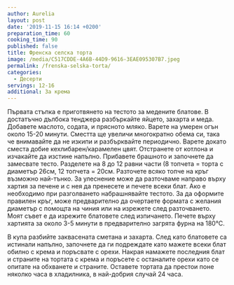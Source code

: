 ```yaml
---
author: Aurelia
layout: post
date: '2019-11-15 16:14 +0200'
preparation_time: 60
cooking_time: 90
published: false
title: Френска селска торта
image: /media/C517CDDE-4A6B-44D9-9616-3EAE095307B7.jpeg
permalink: /frenska-selska-torta/
categories:
  - Десерти
servings: 12-16
additional: За крема
---
```

Първата стъпка е приготвянето на тестото за медените блатове. В достатъчно дълбока тенджера разбъркайте яйцето, захарта и меда. Добавете маслото, содата, и прясното мляко. Варете на умерен огън около 15-20 минути. Сместта ще увеличи  многократно обема си, така че внимавайте да не изкипи и разбърквайте периодично. Варете докато сместа добие кехлибарен/карамелен цвят. Отстранете от котлона и изчакайте да изстине напълно. Прибавете брашното и започнете да замесвате тесто. Разделете на 8 до 12 равни части (8 топчета = торта с диаметър 26см, 12 топчета = 20см.
Разточете всяко топче на кръг възможно най-тънко. За улеснение може да разточваме направо върху хартия за печене и с нея да пренесете и печете всеки блат. Ако е необходимо при разголването набрашнявайте тестото. За да оформите правилен кръг, може предварително да очертаете формата с желания диаметър с помощта на чиния или на изрежете след разточването. Моят съвет е да изрежите блатовете след изпичането.
Печете върху хартията за около 3-5 минути в предварително загрята фурна на 180°С.


В купа разбийте заквасената сметана и захарта.
След като блатовете са истинали напълно, започнете да ги подреждате като мажете всеки блат обилно с крема и поръсвате с орехи.  Накрая намажете последния блат и страните на тортата с крема и поръсете с останалите орехи като се опитате на обхванете и страните.
Оставете тортата да престои поне няколко часа в хладилника, в най-добрия случай 24 часа.
